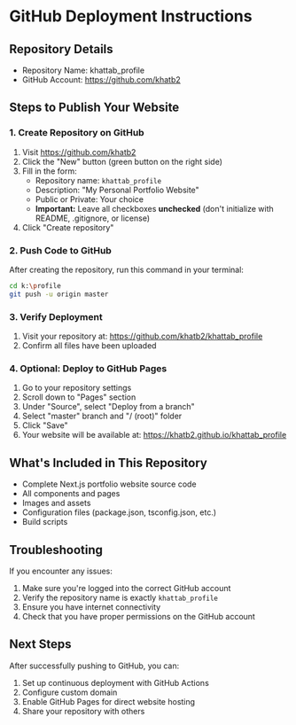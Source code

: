 # GitHub Deployment Instructions

## Repository Details
- Repository Name: khattab_profile
- GitHub Account: https://github.com/khatb2

## Steps to Publish Your Website

### 1. Create Repository on GitHub
1. Visit https://github.com/khatb2
2. Click the "New" button (green button on the right side)
3. Fill in the form:
   - Repository name: `khattab_profile`
   - Description: "My Personal Portfolio Website"
   - Public or Private: Your choice
   - **Important:** Leave all checkboxes **unchecked** (don't initialize with README, .gitignore, or license)
4. Click "Create repository"

### 2. Push Code to GitHub
After creating the repository, run this command in your terminal:
```bash
cd k:\profile
git push -u origin master
```

### 3. Verify Deployment
1. Visit your repository at: https://github.com/khatb2/khattab_profile
2. Confirm all files have been uploaded

### 4. Optional: Deploy to GitHub Pages
1. Go to your repository settings
2. Scroll down to "Pages" section
3. Under "Source", select "Deploy from a branch"
4. Select "master" branch and "/ (root)" folder
5. Click "Save"
6. Your website will be available at: https://khatb2.github.io/khattab_profile

## What's Included in This Repository
- Complete Next.js portfolio website source code
- All components and pages
- Images and assets
- Configuration files (package.json, tsconfig.json, etc.)
- Build scripts

## Troubleshooting
If you encounter any issues:
1. Make sure you're logged into the correct GitHub account
2. Verify the repository name is exactly `khattab_profile`
3. Ensure you have internet connectivity
4. Check that you have proper permissions on the GitHub account

## Next Steps
After successfully pushing to GitHub, you can:
1. Set up continuous deployment with GitHub Actions
2. Configure custom domain
3. Enable GitHub Pages for direct website hosting
4. Share your repository with others